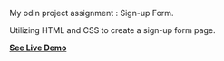 My odin project assignment : Sign-up Form.

Utilizing HTML and CSS to create a sign-up form page.

[**See Live Demo**]([https://github.com/SoponwichTha/signup-form/](https://soponwichtha.github.io/signup-form/))

